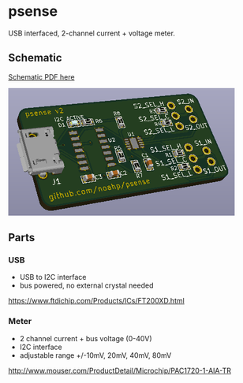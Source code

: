# psense

USB interfaced, 2-channel current + voltage meter.

## Schematic

[Schematic PDF here](psense.pdf)

![Render](https://github.com/noahp/psense/raw/master/psense_render.png)

## Parts

### USB

* USB to I2C interface
* bus powered, no external crystal needed

https://www.ftdichip.com/Products/ICs/FT200XD.html

### Meter

* 2 channel current + bus voltage (0-40V)
* I2C interface
* adjustable range +/-10mV, 20mV, 40mV, 80mV

http://www.mouser.com/ProductDetail/Microchip/PAC1720-1-AIA-TR
